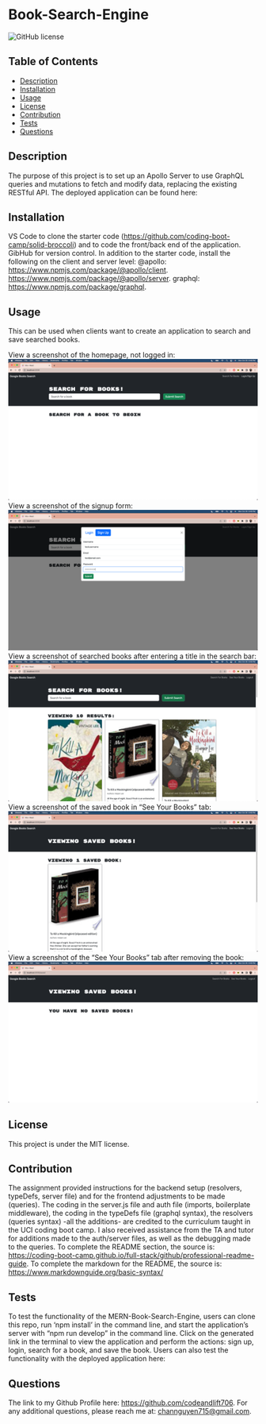 # Book-Search-Engine
![GitHub license](https://img.shields.io/badge/license-MIT-blue.svg)

## Table of Contents
- [Description](#description)
- [Installation](#installation)
- [Usage](#usage)
- [License](#license)
- [Contribution](#contribution)
- [Tests](#tests)
- [Questions](#questions)

## Description
The purpose of this project is to set up an Apollo Server to use GraphQL queries and mutations to fetch and modify data, replacing the existing RESTful API.
The deployed application can be found here:

## Installation
VS Code to clone the starter code (https://github.com/coding-boot-camp/solid-broccoli)  and to code the front/back end of the application. GibHub for version control. In addition to the starter code, install the following on the client and server level:
@apollo:
https://www.npmjs.com/package/@apollo/client.
https://www.npmjs.com/package/@apollo/server.
graphql:
https://www.npmjs.com/package/graphql.


## Usage
This can be used when clients want to create an application to search and save searched books.


View a screenshot of the homepage, not logged in:
![Screenshot](assets/HomePage.png)
View a screenshot of the signup form:
![Screenshot](assets/SignUp.png)
View a screenshot of searched books after entering a title in the search bar:
![Screenshot](assets/SearchBook.png)
View a screenshot of the saved book in “See Your Books” tab:
![Screenshot](assets/SavedBook.png)
View a screenshot of the “See Your Books” tab after removing the book:
![Screenshot](assets/removedBook.png)

## License
This project is under the MIT license.

## Contribution
The assignment provided instructions for the backend setup (resolvers, typeDefs, server file) and for the frontend adjustments to be made (queries). The coding in the server.js file and auth file (imports, boilerplate middleware), the coding in the typeDefs file (graphql syntax), the resolvers (queries syntax) -all the additions- are credited to the curriculum taught in the UCI coding boot camp. I also received assistance from the TA and tutor for additions made to the auth/server files, as well as the debugging made to the queries.
To complete the README section, the source is: https://coding-boot-camp.github.io/full-stack/github/professional-readme-guide.
To complete the markdown for the README, the source is: https://www.markdownguide.org/basic-syntax/

## Tests
To test the functionality of the MERN-Book-Search-Engine, users can clone this repo, run ‘npm install’ in the command line, and start the application’s server with “npm run develop” in the command line. Click on the generated link in the terminal to view the application and perform the actions: sign up, login, search for a book, and save the book. Users can also test the functionality with the deployed application here:

## Questions
The link to my Github Profile here: https://github.com/codeandlift706.
For any additional questions, please reach me at: channguyen715@gmail.com.

